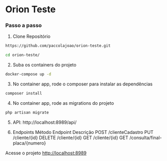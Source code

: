 
# Orion Teste

### Passo a passo
1. Clone Repositório
```sh
https://github.com/paccolajoao/orion-teste.git
```
```sh
cd orion-teste/
```

2. Suba os containers do projeto
```sh
docker-compose up -d
```

3. No container app, rode o composer para instalar as dependências
```sh
composer install
```

4. No container app, rode as migrations do projeto
```sh
php artisan migrate
```

5. API:
http://localhost:8989/api/

6. Endpoints
Método Endpoint Descrição
POST /clienteCadastro
PUT /cliente/{id} 
DELETE /cliente/{id} 
GET /cliente/{id} 
GET /consulta/final-placa/{numero}

Acesse o projeto
[http://localhost:8989](http://localhost:8989)